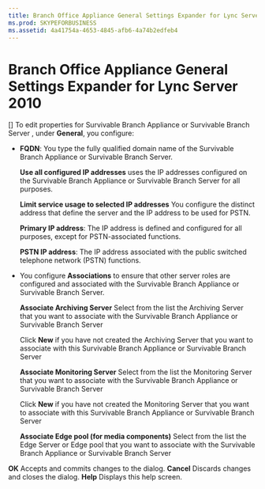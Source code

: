 ```yaml
---
title: Branch Office Appliance General Settings Expander for Lync Server 2010
ms.prod: SKYPEFORBUSINESS
ms.assetid: 4a41754a-4653-4845-afb6-4a74b2edfeb4
---
```



# Branch Office Appliance General Settings Expander for Lync Server 2010
[]
To edit properties for Survivable Branch Appliance or Survivable Branch Server , under **General**, you configure:
  
    
    


- **FQDN**: You type the fully qualified domain name of the Survivable Branch Appliance or Survivable Branch Server.
    
    
    
    **Use all configured IP addresses** uses the IP addresses configured on the Survivable Branch Appliance or Survivable Branch Server for all purposes.
    
    
    
    **Limit service usage to selected IP addresses** You configure the distinct address that define the server and the IP address to be used for PSTN.
    
    
    
    **Primary IP address**: The IP address is defined and configured for all purposes, except for PSTN-associated functions.
    
    
    
    **PSTN IP address**: The IP address associated with the public switched telephone network (PSTN) functions.
    
    
    
  
- You configure **Associations** to ensure that other server roles are configured and associated with the Survivable Branch Appliance or Survivable Branch Server.
    
    
    
    **Associate Archiving Server** Select from the list the Archiving Server that you want to associate with the Survivable Branch Appliance or Survivable Branch Server
    
    
    
    Click **New** if you have not created the Archiving Server that you want to associate with this Survivable Branch Appliance or Survivable Branch Server
    
    
    
    **Associate Monitoring Server** Select from the list the Monitoring Server that you want to associate with the Survivable Branch Appliance or Survivable Branch Server
    
    
    
    Click **New** if you have not created the Monitoring Server that you want to associate with this Survivable Branch Appliance or Survivable Branch Server
    
    
    
    **Associate Edge pool (for media components)** Select from the list the Edge Server or Edge pool that you want to associate with the Survivable Branch Appliance or Survivable Branch Server
    
  


  
    
    

 **OK** Accepts and commits changes to the dialog. **Cancel** Discards changes and closes the dialog. **Help** Displays this help screen.
